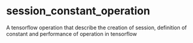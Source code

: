 # session_constant_operation
A tensorflow operation that describe the creation of session, definition of constant and performance of operation in tensorflow
